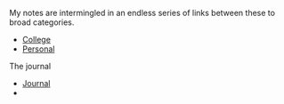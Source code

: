 My notes are intermingled in an endless series of links between these to broad categories.
- [College](College)
- [Personal](personal)

The journal
+ [Journal](Journal)
+ 